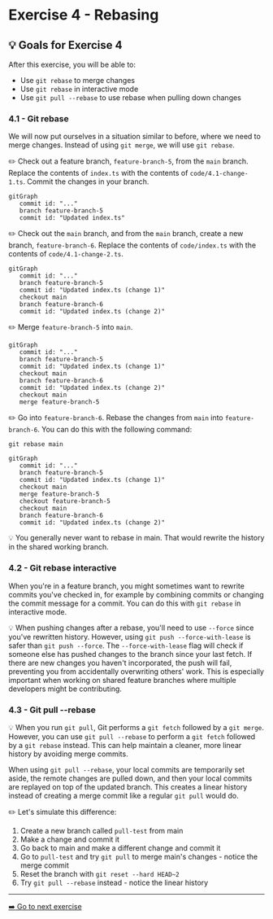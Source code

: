 # Exercise 4 - Rebasing

## :bulb: Goals for Exercise 4

After this exercise, you will be able to:

- Use `git rebase` to merge changes
- Use `git rebase` in interactive mode
- Use `git pull --rebase` to use rebase when pulling down changes

### 4.1 - Git rebase

We will now put ourselves in a situation similar to before, where we need to merge changes. Instead of using `git merge`, we will use `git rebase`.

:pencil2: Check out a feature branch, `feature-branch-5`, from the `main` branch. Replace the contents of `index.ts` with the contents of `code/4.1-change-1.ts`. Commit the changes in your branch.

```mermaid
gitGraph
   commit id: "..."
   branch feature-branch-5
   commit id: "Updated index.ts"
```

:pencil2: Check out the `main` branch, and from the `main` branch, create a new branch, `feature-branch-6`. Replace the contents of `code/index.ts` with the contents of `code/4.1-change-2.ts`.

```mermaid
gitGraph
   commit id: "..."
   branch feature-branch-5
   commit id: "Updated index.ts (change 1)"
   checkout main
   branch feature-branch-6
   commit id: "Updated index.ts (change 2)"
```

:pencil2: Merge `feature-branch-5` into `main`.

```mermaid
gitGraph
   commit id: "..."
   branch feature-branch-5
   commit id: "Updated index.ts (change 1)"
   checkout main
   branch feature-branch-6
   commit id: "Updated index.ts (change 2)"
   checkout main
   merge feature-branch-5
```

:pencil2: Go into `feature-branch-6`. Rebase the changes from `main` into `feature-branch-6`. You can do this with the following command:

```
git rebase main
```

```mermaid
gitGraph
   commit id: "..."
   branch feature-branch-5
   commit id: "Updated index.ts (change 1)"
   checkout main
   merge feature-branch-5
   checkout feature-branch-5
   checkout main
   branch feature-branch-6
   commit id: "Updated index.ts (change 2)"
```

:bulb: You generally never want to rebase in main. That would rewrite the history in the shared working branch.

### 4.2 - Git rebase interactive

When you're in a feature branch, you might sometimes want to rewrite commits you've checked in, for example by combining commits or changing the commit message for a commit. You can do this with `git rebase` in interactive mode.

:bulb: When pushing changes after a rebase, you'll need to use `--force` since you've rewritten history. However, using `git push --force-with-lease` is safer than `git push --force`. The `--force-with-lease` flag will check if someone else has pushed changes to the branch since your last fetch. If there are new changes you haven't incorporated, the push will fail, preventing you from accidentally overwriting others' work. This is especially important when working on shared feature branches where multiple developers might be contributing.

### 4.3 - Git pull --rebase

:bulb: When you run `git pull`, Git performs a `git fetch` followed by a `git merge`. However, you can use `git pull --rebase` to perform a `git fetch` followed by a `git rebase` instead. This can help maintain a cleaner, more linear history by avoiding merge commits.

When using `git pull --rebase`, your local commits are temporarily set aside, the remote changes are pulled down, and then your local commits are replayed on top of the updated branch. This creates a linear history instead of creating a merge commit like a regular `git pull` would do.

:pencil2:  Let's simulate this difference:
1. Create a new branch called `pull-test` from main
2. Make a change and commit it
3. Go back to main and make a different change and commit it
4. Go to `pull-test` and try `git pull` to merge main's changes - notice the merge commit
5. Reset the branch with `git reset --hard HEAD~2`
6. Try `git pull --rebase` instead - notice the linear history

---

[:arrow_right: Go to next exercise](../exercise-5/README.md)
